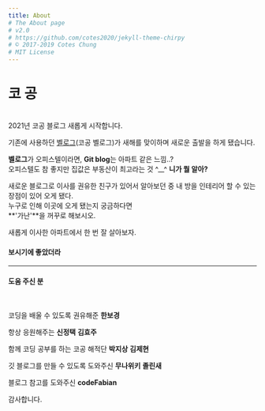 ```yaml
---
title: About
# The About page
# v2.0
# https://github.com/cotes2020/jekyll-theme-chirpy
# © 2017-2019 Cotes Chung
# MIT License
---
```


# **코 공**

<br>
2021년 코공 블로그 새롭게 시작합니다. <br>

기존에 사용하던 [벨로그](https://velog.io/@rnrel11)(코공 벨로그)가 새해를 맞이하며 새로운 출발을 하게 됐습니다.

**벨로그**가 오피스텔이라면, **Git blog**는 아파트 같은 느낌..?<br>
오피스텔도 참 좋지만 집값은 부동산이 최고라는 것 ^\_\_^ **니가 뭘 알아?**

새로운 블로그로 이사를 권유한 친구가 있어서 알아보던 중 내 방을 인테리어 할 수 있는 장점이 있어 오게 됐다.<br>
누구로 인해 이곳에 오게 됐는지 궁금하다면  
**'가난'**을 꺼꾸로 해보시오.

새롭게 이사한 아파트에서 한 번 잘 살아보자.

#### **보시기에 좋았더라**

---

#### **도움 주신 분**

<br>

코딩을 배울 수 있도록 권유해준 **한보경**

항상 응원해주는 **신정택** **김효주**

함께 코딩 공부를 하는 코공 해적단 **박지상** **김제현**

깃 블로그를 만들 수 있도록 도와주신 **무나위키** **졸린새**

블로그 참고를 도와주신 **codeFabian**

감사합니다.
